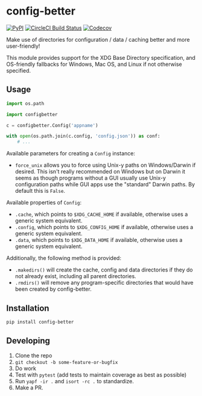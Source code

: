 # config-better

[![PyPI](https://img.shields.io/pypi/v/config-better.svg?style=flat-square)](https://pypi.org/project/config-better/)
[![CircleCI Build Status](https://img.shields.io/circleci/token/a23936ed1748d98b98003357c1e205619209af66/project/github/kade-robertson/config-better/master.svg?style=flat-square)](https://circleci.com/gh/kade-robertson/config-better)
[![Codecov](https://img.shields.io/codecov/c/github/kade-robertson/config-better.svg?style=flat-square)](https://codecov.io/gh/kade-robertson/config-better)

Make use of directories for configuration / data / caching better and more user-friendly!

This module provides support for the XDG Base Directory specification, and OS-friendly fallbacks for Windows, Mac OS, and Linux if not otherwise specified.

## Usage

```python
import os.path

import configbetter

c = configbetter.Config('appname')

with open(os.path.join(c.config, 'config.json')) as conf:
    # ...
```

Available parameters for creating a `Config` instance:

- `force_unix` allows you to force using Unix-y paths on Windows/Darwin if desired. This isn't really recommended on Windows but on Darwin it seems as though programs without a GUI usually use Unix-y configuration paths while GUI apps use the "standard" Darwin paths. By default this is `False`.

Available properties of `Config`:

- `.cache`, which points to `$XDG_CACHE_HOME` if available, otherwise uses a generic system equivalent.
- `.config`, which points to `$XDG_CONFIG_HOME` if available, otherwise uses a generic system equivalent.
- `.data`, which points to `$XDG_DATA_HOME` if available, otherwise uses a generic system equivalent.

Additionally, the following method is provided:

- `.makedirs()` will create the cache, config and data directories if they do not already exist, including all parent directories.
- `.rmdirs()` will remove any program-specific directories that would have been created by config-better.

## Installation

```bash
pip install config-better
```

## Developing

1. Clone the repo
2. `git checkout -b some-feature-or-bugfix`
3. Do work
4. Test with `pytest` (add tests to maintain coverage as best as possible)
5. Run `yapf -ir .` and `isort -rc .` to standardize.
6. Make a PR.
